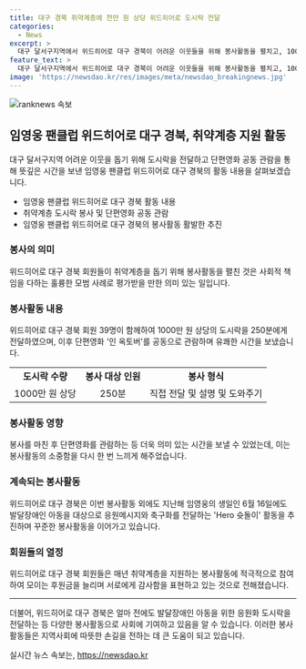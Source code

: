 ```yaml
---
title: 대구 경북 취약계층에 천만 원 상당 위드히어로 도시락 전달
categories:
  - News
excerpt: >
  대구 달서구지역에서 위드히어로 대구 경북이 어려운 이웃들을 위해 봉사활동을 펼치고, 1000만 원 상당의 도시락을 전달했다. 단편영화 인 옥토버를 공동 관람하는 등 유쾌한 시간을 보냈으며, 지난해에는 발달장애인 아동을 위한 활동을 펼치기도 했다. 위드히어로 대구경북 관계자는 회원들의 열정으로 매년 후원금이 늘어나고, 자원봉사활동을 펼치고 있다고 밝혔다. (150자)
feature_text: >
  대구 달서구지역에서 위드히어로 대구 경북이 어려운 이웃들을 위해 봉사활동을 펼치고, 1000만 원 상당의 도시락을 전달했다. 단편영화 인 옥토버를 공동 관람하는 등 유쾌한 시간을 보냈으며, 지난해에는 발달장애인 아동을 위한 활동을 펼치기도 했다. 위드히어로 대구경북 관계자는 회원들의 열정으로 매년 후원금이 늘어나고, 자원봉사활동을 펼치고 있다고 밝혔다. (150자)
image: 'https://newsdao.kr/res/images/meta/newsdao_breakingnews.jpg'
---
```


<p><img src="https://newsdao.kr/res/images/meta/newsdao_breakingnews.jpg" alt="ranknews 속보" /></p>

<h2 data-ke-size="size26">임영웅 팬클럽 위드히어로 대구 경북, 취약계층 지원 활동</h2>

<p data-ke-size="size16">대구 달서구지역 어려운 이웃을 돕기 위해 도시락을 전달하고 단편영화 공동 관람을 통해 뜻깊은 시간을 보낸 임영웅 팬클럽 위드히어로 대구 경북의 활동 내용을 살펴보겠습니다.</p>

<ul>
  <li>임영웅 팬클럽 위드히어로 대구 경북 활동 내용</li>
  <li>취약계층 도시락 봉사 및 단편영화 공동 관람</li>
  <li>임영웅 팬클럽 위드히어로 대구 경북의 봉사활동 활발한 추진</li>
</ul>

<h3>봉사의 의미</h3>

<p data-ke-size="size16">위드히어로 대구 경북 회원들이 취약계층을 돕기 위해 봉사활동을 펼친 것은 사회적 책임을 다하는 훌륭한 모범 사례로 평가받을 만한 의미 있는 일입니다.</p>

<h3>봉사활동 내용</h3>

<p data-ke-size="size16">위드히어로 대구 경북 회원 39명이 함께하여 1000만 원 상당의 도시락을 250분에게 전달하였으며, 이후 단편영화 '인 옥토버'를 공동으로 관람하며 유쾌한 시간을 보냈습니다. </p>

<table>
  <tr>
    <td style="text-align: center; height: 17px;"><b>도시락 수량</b></td>
    <td style="text-align: center; height: 17px;"><b>봉사 대상 인원</b></td>
    <td style="text-align: center; height: 17px;"><b>봉사 형식</b></td>
  </tr>
  <tr>
    <td style="text-align: center;">1000만 원 상당</td>
    <td style="text-align: center;">250분</td>
    <td style="text-align: center;">직접 전달 및 설명 및 도와주기</td>
  </tr>
</table>

<h3>봉사활동 영향</h3>

<p data-ke-size="size16">봉사를 마친 후 단편영화를 관람하는 등 더욱 의미 있는 시간을 보낼 수 있었는데, 이는 봉사활동의 소중함을 다시 한 번 느끼게 해주었습니다.</p>

<h3>계속되는 봉사활동</h3>

<p data-ke-size="size16">위드히어로 대구 경북은 이번 봉사활동 외에도 지난해 임영웅의 생일인 6월 16일에도 발달장애인 아동을 대상으로 응원메시지와 축구화를 전달하는 'Hero 슛돌이' 활동을 추진하며 꾸준한 봉사활동을 이어가고 있습니다.</p>

<h3>회원들의 열정</h3>

<p data-ke-size="size16">위드히어로 대구 경북 회원들은 매년 취약계층을 지원하는 봉사활동에 적극적으로 참여하여 모이는 후원금을 늘리며 서로에게 감사함을 표현하고 있는 것으로 전해졌습니다.</p>

<hr>

<p data-ke-size="size16">더불어, 위드히어로 대구 경북은 얼마 전에도 발달장애인 아동을 위한 응원화 도시락을 전달하는 등 다양한 봉사활동으로 사회에 기여하고 있음을 알 수 있습니다. 이러한 봉사활동들은 지역사회에 따뜻한 손길을 전하는 데 큰 도움이 되고 있습니다.</p>
실시간 뉴스 속보는, <a href="https://newsdao.kr" rel="dofollow">https://newsdao.kr</a>


